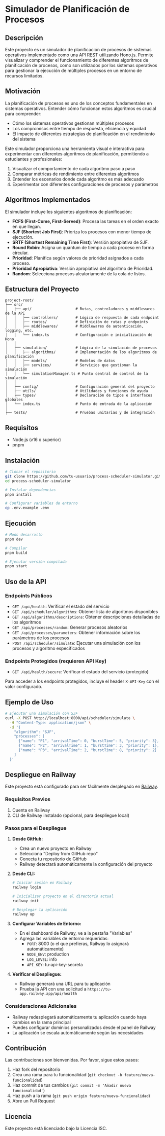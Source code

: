 # Simulador de Planificación de Procesos

## Descripción

Este proyecto es un simulador de planificación de procesos de sistemas operativos implementado como una API REST utilizando Hono.js. Permite visualizar y comprender el funcionamiento de diferentes algoritmos de planificación de procesos, como son utilizados por los sistemas operativos para gestionar la ejecución de múltiples procesos en un entorno de recursos limitados.

## Motivación

La planificación de procesos es uno de los conceptos fundamentales en sistemas operativos. Entender cómo funcionan estos algoritmos es crucial para comprender:

- Cómo los sistemas operativos gestionan múltiples procesos
- Los compromisos entre tiempo de respuesta, eficiencia y equidad
- El impacto de diferentes estrategias de planificación en el rendimiento del sistema

Este simulador proporciona una herramienta visual e interactiva para experimentar con diferentes algoritmos de planificación, permitiendo a estudiantes y profesionales:

1. Visualizar el comportamiento de cada algoritmo paso a paso
2. Comparar métricas de rendimiento entre diferentes algoritmos
3. Entender los escenarios donde cada algoritmo es más adecuado
4. Experimentar con diferentes configuraciones de procesos y parámetros

## Algoritmos Implementados

El simulador incluye los siguientes algoritmos de planificación:

- **FCFS (First-Come, First-Served)**: Procesa las tareas en el orden exacto en que llegan.
- **SJF (Shortest Job First)**: Prioriza los procesos con menor tiempo de ejecución.
- **SRTF (Shortest Remaining Time First)**: Versión apropiativa de SJF.
- **Round Robin**: Asigna un quantum de tiempo a cada proceso en forma circular.
- **Prioridad**: Planifica según valores de prioridad asignados a cada proceso.
- **Prioridad Apropiativa**: Versión apropiativa del algoritmo de Prioridad.
- **Random**: Selecciona procesos aleatoriamente de la cola de listos.

## Estructura del Proyecto

```
project-root/
├── src/
│   ├── api/                    # Rutas, controladores y middlewares de la API
│   │   ├── controllers/        # Lógica de respuesta de cada endpoint
│   │   ├── routes/             # Definición de rutas y endpoints
│   │   ├── middlewares/        # Middlewares de autenticación, logging, etc.
│   │   └── index.ts            # Configuración e inicialización de Hono
│   │
│   ├── simulation/             # Lógica de la simulación de procesos
│   │   ├── algorithms/         # Implementación de los algoritmos de planificación
│   │   ├── models/             # Modelos de datos
│   │   ├── services/           # Servicios que gestionan la simulación
│   │   └── simulationManager.ts # Punto central de control de la simulación
│   │
│   ├── config/                 # Configuración general del proyecto
│   ├── utils/                  # Utilidades y funciones de ayuda
│   ├── types/                  # Declaración de tipos e interfaces globales
│   └── index.ts                # Punto de entrada de la aplicación
│
├── tests/                      # Pruebas unitarias y de integración
```

## Requisitos

- Node.js (v16 o superior)
- pnpm

## Instalación

```bash
# Clonar el repositorio
git clone https://github.com/tu-usuario/process-scheduler-simulator.git
cd process-scheduler-simulator

# Instalar dependencias
pnpm install

# Configurar variables de entorno
cp .env.example .env
```

## Ejecución

```bash
# Modo desarrollo
pnpm dev

# Compilar
pnpm build

# Ejecutar versión compilada
pnpm start
```

## Uso de la API

### Endpoints Públicos

- `GET /api/health`: Verificar el estado del servicio
- `GET /api/scheduler/algorithms`: Obtener lista de algoritmos disponibles
- `GET /api/algorithms/descriptions`: Obtener descripciones detalladas de los algoritmos
- `GET /api/processes/random`: Generar procesos aleatorios
- `GET /api/processes/parameters`: Obtener información sobre los parámetros de los procesos
- `POST /api/scheduler/simulate`: Ejecutar una simulación con los procesos y algoritmo especificados

### Endpoints Protegidos (requieren API Key)

- `GET /api/health/secure`: Verificar el estado del servicio (protegido)

Para acceder a los endpoints protegidos, incluye el header `X-API-Key` con el valor configurado.

## Ejemplo de Uso

```bash
# Ejecutar una simulación con SJF
curl -X POST http://localhost:8000/api/scheduler/simulate \
  -H "Content-Type: application/json" \
  -d '{
    "algorithm": "SJF",
    "processes": [
      {"name": "P1", "arrivalTime": 0, "burstTime": 5, "priority": 3},
      {"name": "P2", "arrivalTime": 1, "burstTime": 3, "priority": 1},
      {"name": "P3", "arrivalTime": 2, "burstTime": 8, "priority": 2}
    ]
  }'
```

## Despliegue en Railway

Este proyecto está configurado para ser fácilmente desplegado en [Railway](https://railway.app/).

### Requisitos Previos

1. Cuenta en Railway
2. CLI de Railway instalado (opcional, para despliegue local)

### Pasos para el Despliegue

1. **Desde GitHub:**
   - Crea un nuevo proyecto en Railway
   - Selecciona "Deploy from GitHub repo"
   - Conecta tu repositorio de GitHub
   - Railway detectará automáticamente la configuración del proyecto

2. **Desde CLI:**
   ```bash
   # Iniciar sesión en Railway
   railway login

   # Inicializar proyecto en el directorio actual
   railway init

   # Desplegar la aplicación
   railway up
   ```

3. **Configurar Variables de Entorno:**
   - En el dashboard de Railway, ve a la pestaña "Variables"
   - Agrega las variables de entorno requeridas:
     - `PORT`: 8000 (o el que prefieras, Railway lo asignará automáticamente)
     - `NODE_ENV`: production
     - `LOG_LEVEL`: info
     - `API_KEY`: tu-api-key-secreta

4. **Verificar el Despliegue:**
   - Railway generará una URL para tu aplicación
   - Prueba la API con una solicitud a `https://tu-app.railway.app/api/health`

### Consideraciones Adicionales

- Railway redesplegará automáticamente tu aplicación cuando haya cambios en la rama principal
- Puedes configurar dominios personalizados desde el panel de Railway
- La aplicación se escala automáticamente según las necesidades

## Contribución

Las contribuciones son bienvenidas. Por favor, sigue estos pasos:

1. Haz fork del repositorio
2. Crea una rama para tu funcionalidad (`git checkout -b feature/nueva-funcionalidad`)
3. Haz commit de tus cambios (`git commit -m 'Añadir nueva funcionalidad'`)
4. Haz push a la rama (`git push origin feature/nueva-funcionalidad`)
5. Abre un Pull Request

## Licencia

Este proyecto está licenciado bajo la Licencia ISC.
